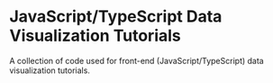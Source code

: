 # JavaScript/TypeScript Data Visualization Tutorials

A collection of code used for front-end (JavaScript/TypeScript) data visualization tutorials.
